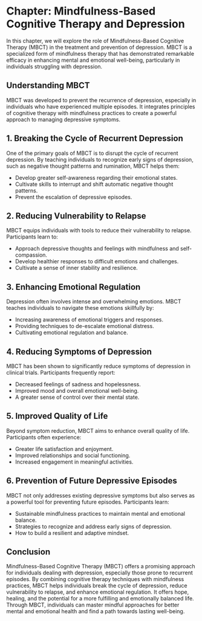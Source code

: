 Chapter: Mindfulness-Based Cognitive Therapy and Depression
===========================================================

In this chapter, we will explore the role of Mindfulness-Based Cognitive Therapy (MBCT) in the treatment and prevention of depression. MBCT is a specialized form of mindfulness therapy that has demonstrated remarkable efficacy in enhancing mental and emotional well-being, particularly in individuals struggling with depression.

**Understanding MBCT**
----------------------

MBCT was developed to prevent the recurrence of depression, especially in individuals who have experienced multiple episodes. It integrates principles of cognitive therapy with mindfulness practices to create a powerful approach to managing depressive symptoms.

**1. Breaking the Cycle of Recurrent Depression**
-------------------------------------------------

One of the primary goals of MBCT is to disrupt the cycle of recurrent depression. By teaching individuals to recognize early signs of depression, such as negative thought patterns and rumination, MBCT helps them:

* Develop greater self-awareness regarding their emotional states.
* Cultivate skills to interrupt and shift automatic negative thought patterns.
* Prevent the escalation of depressive episodes.

**2. Reducing Vulnerability to Relapse**
----------------------------------------

MBCT equips individuals with tools to reduce their vulnerability to relapse. Participants learn to:

* Approach depressive thoughts and feelings with mindfulness and self-compassion.
* Develop healthier responses to difficult emotions and challenges.
* Cultivate a sense of inner stability and resilience.

**3. Enhancing Emotional Regulation**
-------------------------------------

Depression often involves intense and overwhelming emotions. MBCT teaches individuals to navigate these emotions skillfully by:

* Increasing awareness of emotional triggers and responses.
* Providing techniques to de-escalate emotional distress.
* Cultivating emotional regulation and balance.

**4. Reducing Symptoms of Depression**
--------------------------------------

MBCT has been shown to significantly reduce symptoms of depression in clinical trials. Participants frequently report:

* Decreased feelings of sadness and hopelessness.
* Improved mood and overall emotional well-being.
* A greater sense of control over their mental state.

**5. Improved Quality of Life**
-------------------------------

Beyond symptom reduction, MBCT aims to enhance overall quality of life. Participants often experience:

* Greater life satisfaction and enjoyment.
* Improved relationships and social functioning.
* Increased engagement in meaningful activities.

**6. Prevention of Future Depressive Episodes**
-----------------------------------------------

MBCT not only addresses existing depressive symptoms but also serves as a powerful tool for preventing future episodes. Participants learn:

* Sustainable mindfulness practices to maintain mental and emotional balance.
* Strategies to recognize and address early signs of depression.
* How to build a resilient and adaptive mindset.

**Conclusion**
--------------

Mindfulness-Based Cognitive Therapy (MBCT) offers a promising approach for individuals dealing with depression, especially those prone to recurrent episodes. By combining cognitive therapy techniques with mindfulness practices, MBCT helps individuals break the cycle of depression, reduce vulnerability to relapse, and enhance emotional regulation. It offers hope, healing, and the potential for a more fulfilling and emotionally balanced life. Through MBCT, individuals can master mindful approaches for better mental and emotional health and find a path towards lasting well-being.
